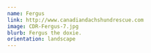 ```yaml
---
name: Fergus
link: http://www.canadiandachshundrescue.com
image: CDR-Fergus-7.jpg
blurb: Fergus the doxie.
orientation: landscape
---
```

